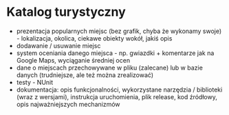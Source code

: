 # Katalog turystyczny

- prezentacja popularnych miejsc (bez grafik, chyba że wykonamy swoje) - lokalizacja, okolica, ciekawe obiekty wokół, jakiś opis
- dodawanie / usuwanie miejsc
- system oceniania danego miejsca - np. gwiazdki + komentarze jak na Google Maps, wyciąganie średniej ocen
- dane o miejscach przechowywane w pliku (zalecane) lub w bazie danych (trudniejsze, ale też można zrealizować)
- testy - NUnit
- dokumentacja: opis funkcjonalności, wykorzystane narzędzia / biblioteki (wraz z wersjami), instrukcja uruchomienia, plik release, kod źródłowy, opis najważniejszych mechanizmów
